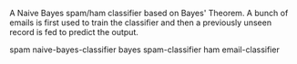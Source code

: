 A Naive Bayes spam/ham classifier based on Bayes' Theorem. A bunch of emails is first used to train the classifier and then a previously unseen record is fed to predict the output.

spam
naive-bayes-classifier
bayes
spam-classifier
ham
email-classifier
